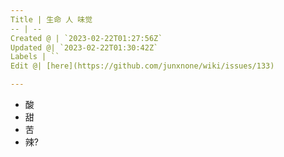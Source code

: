 ```yaml
---
Title | 生命 人 味觉
-- | --
Created @ | `2023-02-22T01:27:56Z`
Updated @| `2023-02-22T01:30:42Z`
Labels | ``
Edit @| [here](https://github.com/junxnone/wiki/issues/133)

---
```

- 酸
- 甜
- 苦
- 辣?

